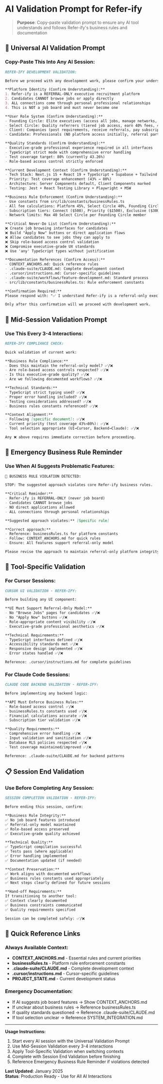 # AI Validation Prompt for Refer-ify

> **Purpose**: Copy-paste validation prompt to ensure any AI tool understands and follows Refer-ify's business rules and documentation

## 🎯 Universal AI Validation Prompt

### Copy-Paste This Into Any AI Session:

```markdown
REFER-IFY DEVELOPMENT VALIDATION:

Before we proceed with any development work, please confirm your understanding of these critical business rules:

**Platform Identity (Confirm Understanding):**
1. Refer-ify is a REFERRAL-ONLY executive recruitment platform
2. Candidates CANNOT browse jobs or apply directly
3. ALL connections come through personal professional relationships
4. This is NOT a job board and must never become one

**User Role System (Confirm Understanding):**
- Founding Circle: Elite executives (access all jobs, manage networks, earn 15-40% fees)
- Select Circle: Quality referrers (tiered job access, earn 40% fees, 40 per Founding Circle)
- Client: Companies (post requirements, receive referrals, pay subscriptions $500-$3000)
- Candidate: Professionals (NO platform access initially, referral participation only)

**Quality Standards (Confirm Understanding):**
- Executive-grade professional experience required in all interfaces
- TypeScript strict mode with comprehensive error handling
- Test coverage target: 80% (currently 43.26%)
- Role-based access control strictly enforced

**Current Development Context (Confirm Understanding):**
- Tech Stack: Next.js 15 + React 19 + TypeScript + Supabase + Tailwind + Shadcn/ui
- Priority: Test coverage enhancement (43% → 80%)
- Architecture: Server Components default, Client Components marked
- Testing: Jest + React Testing Library + Playwright + MSW

**Business Rule Enforcement (Confirm Understanding):**
- Use constants from src/lib/constants/businessRules.ts
- All fee calculations: Platform 45%, Select Circle 40%, Founding Circle 15%
- Subscription tiers: Connect ($500), Priority ($1500), Exclusive ($3000)
- Network limits: Max 40 Select Circle per Founding Circle member

**Critical Never-Do List (Confirm Understanding):**
❌ Create job browsing interfaces for candidates
❌ Build "Apply Now" buttons or direct application flows  
❌ Allow candidates to see jobs they can apply to
❌ Skip role-based access control validation
❌ Compromise executive-grade UX standards
❌ Use 'any' TypeScript types without justification

**Documentation References (Confirm Access):**
- CONTEXT_ANCHORS.md: Quick reference rules
- .claude-suite/CLAUDE.md: Complete development context
- .cursor/instructions.md: Cursor-specific guidelines  
- .claude-suite/workflows/feature-development.md: Standard process
- src/lib/constants/businessRules.ts: Rule enforcement constants

**Confirmation Required:**
Please respond with: "✅ I understand Refer-ify is a referral-only executive recruitment platform with strict role-based access. I will not create job board features and will maintain executive-grade quality standards. I have access to the documentation references."

Only after this confirmation will we proceed with development work.
```

## 🔄 Mid-Session Validation Prompt

### Use This Every 3-4 Interactions:

```markdown
REFER-IFY COMPLIANCE CHECK:

Quick validation of current work:

**Business Rule Compliance:**
- Does this maintain the referral-only model? ✅/❌
- Are role-based access controls respected? ✅/❌  
- Is this executive-grade quality? ✅/❌
- Are we following documented workflows? ✅/❌

**Technical Standards:**
- TypeScript strict typing used? ✅/❌
- Proper error handling included? ✅/❌
- Testing considerations addressed? ✅/❌
- Business rules constants referenced? ✅/❌

**Context Alignment:**
- Following [specific document]: ✅/❌
- Current priority (test coverage 43%→80%): ✅/❌
- Tool selection appropriate (UI→Cursor, Backend→Claude): ✅/❌

Any ❌ above requires immediate correction before proceeding.
```

## 🚨 Emergency Business Rule Reminder

### Use When AI Suggests Problematic Features:

```markdown
🚨 BUSINESS RULE VIOLATION DETECTED:

STOP: The suggested approach violates core Refer-ify business rules.

**Critical Reminder:**
- Refer-ify is REFERRAL-ONLY (never job board)
- Candidates CANNOT browse jobs
- NO direct applications allowed
- ALL connections through personal relationships

**Suggested approach violates:** [Specific rule]

**Correct approach:**
- Reference: businessRules.ts for platform constants
- Follow: CONTEXT_ANCHORS.md for quick rules
- Ensure: All features support referral-only model

Please revise the approach to maintain referral-only platform integrity.
```

## 🎯 Tool-Specific Validation

### For Cursor Sessions:
```markdown
CURSOR UI VALIDATION - REFER-IFY:

Before building any UI component:

**UI Must Support Referral-Only Model:**
- No "Browse Jobs" pages for candidates ✅/❌
- No "Apply Now" buttons ✅/❌
- Role-appropriate content visibility ✅/❌
- Executive-grade professional aesthetics ✅/❌

**Technical Requirements:**
- TypeScript interfaces defined ✅/❌
- Accessibility standards met ✅/❌
- Responsive design implemented ✅/❌
- Error states handled ✅/❌

Reference: .cursor/instructions.md for complete guidelines
```

### For Claude Code Sessions:
```markdown
CLAUDE CODE BACKEND VALIDATION - REFER-IFY:

Before implementing any backend logic:

**API Must Enforce Business Rules:**
- Role-based access control ✅/❌
- businessRules.ts constants used ✅/❌
- Financial calculations accurate ✅/❌
- Subscription tier validation ✅/❌

**Quality Requirements:**
- Comprehensive error handling ✅/❌
- Input validation and sanitization ✅/❌
- Database RLS policies respected ✅/❌
- Test coverage maintained/improved ✅/❌

Reference: .claude-suite/CLAUDE.md for backend patterns
```

## 📋 Session End Validation

### Use Before Completing Any Session:

```markdown
SESSION COMPLETION VALIDATION - REFER-IFY:

Before ending this session, confirm:

**Business Rule Integrity:**
✅ No job board features introduced
✅ Referral-only model maintained
✅ Role-based access preserved
✅ Executive-grade quality achieved

**Technical Quality:**
✅ TypeScript compilation successful
✅ Tests pass (where applicable)
✅ Error handling implemented
✅ Documentation updated (if needed)

**Context Preservation:**
✅ Work aligns with documented workflows
✅ Business rules constants used appropriately
✅ Next steps clearly defined for future sessions

**Hand-off Requirements:**
If transitioning to another tool:
✅ Context clearly documented
✅ Business constraints communicated
✅ Quality requirements specified

Session can be completed safely: ✅/❌
```

## 🔗 Quick Reference Links

### Always Available Context:
- **CONTEXT_ANCHORS.md** - Essential rules and current priorities
- **businessRules.ts** - Platform rule enforcement constants
- **.claude-suite/CLAUDE.md** - Complete development context
- **.cursor/instructions.md** - Cursor-specific guidelines
- **PROJECT_STATE.md** - Current development status

### Emergency Documentation:
- If AI suggests job board features → Show CONTEXT_ANCHORS.md
- If unclear about business rules → Reference businessRules.ts
- If quality standards questioned → Reference .claude-suite/CLAUDE.md
- If tool selection unclear → Reference SYSTEM_INTEGRATION.md

---

**Usage Instructions:**
1. Start every AI session with the Universal Validation Prompt
2. Use Mid-Session Validation every 3-4 interactions
3. Apply Tool-Specific Validation when switching contexts
4. Complete with Session End Validation before finishing
5. Reference Emergency Business Rule Reminder if violations detected

**Last Updated**: January 2025  
**Status**: Production Ready - Use for All AI Interactions